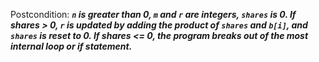 Postcondition: ***`n` is greater than 0, `m` and `r` are integers, `shares` is 0. If shares > 0, `r` is updated by adding the product of `shares` and `b[i]`, and `shares` is reset to 0. If shares <= 0, the program breaks out of the most internal loop or if statement.***